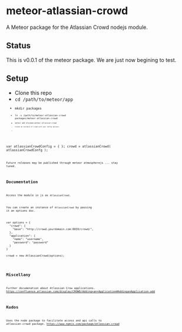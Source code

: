 # meteor-atlassian-crowd
A Meteor package for the Atlassian Crowd nodejs module.

## Status

This is v0.0.1 of the meteor package. We are just now begining to test.

## Setup

* Clone this repo
* <code>cd /path/to/meteor/app<code>
* <code>mkdir packages<code>
* <code>ln -s /path/to/meteor-atlassian-crowd packages/meteor-atlassian-crowd<code>
* <code>meteor add elosoman:meteor-atlassian-crowd<code>
* Create an instance of crowd with your config options.
* <code>
var atlassianCrowdConfig = { };
crowd = atlassianCrowd( atlassianCrowdConfg );
<code>

Future releases may be published through meteor atmospherejs ... stay tuned.

## Documentation

Access the module in js as <code>AtlassianCrowd</code>.

You can create an instance of <code>AtlassianCrowd</code> by passing it an options doc.

<pre>
var options = {
  "crowd": {
    "base": "http://crowd.yourdomain.com:8059/crowd/", 
  },
  "application": {
    "name": "username",
    "password": "password"
  }
}

crowd = new AtlassianCrowd(options);
</pre>

## Miscellany

Further documenation about Atlassian Crow applications.
https://confluence.atlassian.com/display/CROWD/Adding+an+Application#AddinganApplication-add

## Kudos

Uses the node package to facilitate access and api calls to atlassian-crowd package.
https://www.npmjs.com/package/atlassian-crowd

